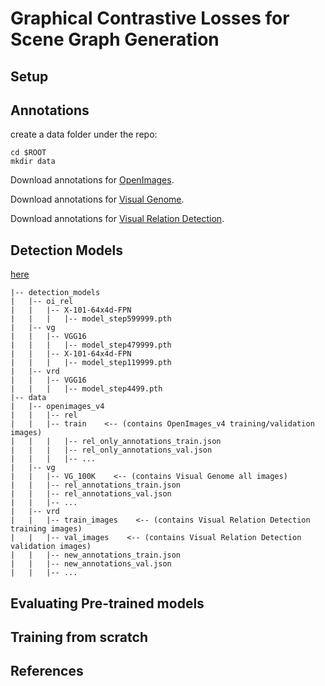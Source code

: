 # Graphical Contrastive Losses for Scene Graph Generation

## Setup

## Annotations

create a data folder under the repo:
```
cd $ROOT
mkdir data
```

Download annotations for [OpenImages](https://drive.google.com/open?id=1GeUEsiS9Z3eRYnH1GPUz99wjQwjcHl6n).

Download annotations for [Visual Genome](https://drive.google.com/open?id=1VDuba95vIPVhg5DiriPtwuVA6mleYGad).

Download annotations for [Visual Relation Detection](https://drive.google.com/open?id=1BUZIVOCEp_-_e9Rs4hVgmbKjLhR2aUT6).

## Detection Models
[here](https://drive.google.com/open?id=1_7Qw8oqDvmMpp9cBCkUZY7PByH6iINOl)

```
|-- detection_models
|   |-- oi_rel
|   |   |-- X-101-64x4d-FPN
|   |   |   |-- model_step599999.pth
|   |-- vg
|   |   |-- VGG16
|   |   |   |-- model_step479999.pth
|   |   |-- X-101-64x4d-FPN
|   |   |   |-- model_step119999.pth
|   |-- vrd
|   |   |-- VGG16
|   |   |   |-- model_step4499.pth
|-- data
|   |-- openimages_v4
|   |   |-- rel
|   |   |-- train    <-- (contains OpenImages_v4 training/validation images)
|   |   |   |-- rel_only_annotations_train.json
|   |   |   |-- rel_only_annotations_val.json
|   |   |   |-- ...
|   |-- vg
|   |   |-- VG_100K    <-- (contains Visual Genome all images)
|   |   |-- rel_annotations_train.json
|   |   |-- rel_annotations_val.json
|   |   |-- ...
|   |-- vrd
|   |   |-- train_images    <-- (contains Visual Relation Detection training images)
|   |   |-- val_images    <-- (contains Visual Relation Detection validation images)
|   |   |-- new_annotations_train.json
|   |   |-- new_annotations_val.json
|   |   |-- ...
```

## Evaluating Pre-trained models

## Training from scratch

## References
